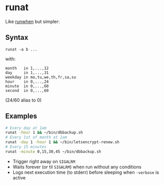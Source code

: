 # runat

Like [runwhen](http://code.dogmap.org/runwhen/) but simpler:

## Syntax
```
runat -a b ...
```

with:

```
month   in 1,...,12
day     in 1,...,31
weekday in mo,tu,we,th,fr,sa,su
hour    in 0,...,24
minute  in 0,...,60
second  in 0,...,60
```

(24/60 alias to 0)


## Examples

``` sh
# Every day at 1am
runat -hour 1 && ~/bin/dbbackup.sh
# Every 1st of month at 1am
runat -day 1 -hour 1 && ~/bin/letsencrypt-renew.sh
# Every 15 minutes
runat -minute 0,15,30,45 ~/bin/dbbackup.sh
```


- Trigger right away on `SIGALRM`
- Waits forever (or til `SIGALRM`) when run without any conditions
- Logs next execution time (to stderr) before sleeping when `-verbose` is active
